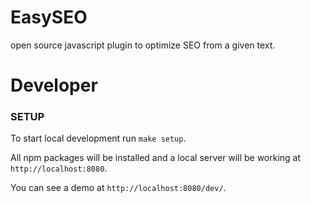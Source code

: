 EasySEO
==========
open source javascript plugin to optimize SEO from a given text.


Developer
=========

### SETUP
To start local development run `make setup`.

All npm packages will be installed and a local server will be working at `http://localhost:8080`.

You can see a demo at `http://localhost:8080/dev/`.
